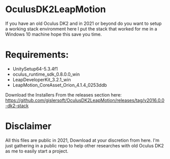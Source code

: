 # OculusDK2LeapMotion
If you have an old Oculus DK2 and in 2021 or beyond do you want to setup a working stack environment here I put the stack that worked for me in a Windows 10 machine hope this save you time.

# Requirements:

- UnitySetup64-5.3.4f1
- oculus_runtime_sdk_0.8.0.0_win
- LeapDeveloperKit_3.2.1_win
- LeapMotion_CoreAsset_Orion_4.1.4_0253ddb

Download the Installers From the releases section here: https://github.com/gislersoft/OculusDK2LeapMotion/releases/tag/v2016.0.0-dk2-stack


# Disclaimer

All this files are public in 2021, Download at your discretion from here. I'm just gathering in a public repo to help other researches with old Oculus DK2 as me to easily start a project.

